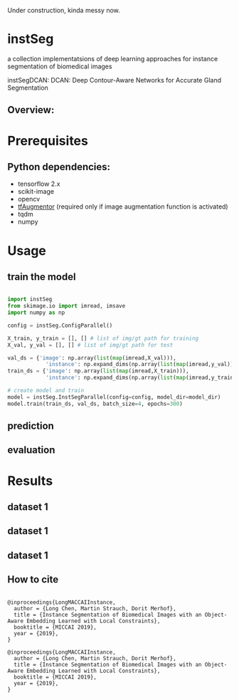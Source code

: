Under construction, kinda messy now.

# instSeg
a collection implementatsions of deep learning approaches for instance segmentation of biomedical images

instSegDCAN: DCAN: Deep Contour-Aware Networks for Accurate Gland Segmentation


## Overview:


# Prerequisites 

## Python dependencies:

- tensorflow 2.x
- scikit-image
- opencv
- [tfAugmentor](https://github.com/looooongChen/tfAugmentor) (required only if image augmentation function is activated)
- tqdm
- numpy

# Usage


## train the model

```python

import instSeg
from skimage.io import imread, imsave
import numpy as np

config = instSeg.ConfigParallel()

X_train, y_train = [], [] # list of img/gt path for training
X_val, y_val = [], [] # list of img/gt path for test

val_ds = {'image': np.array(list(map(imread,X_val))),
            'instance': np.expand_dims(np.array(list(map(imread,y_val))), axis=-1)}
train_ds = {'image': np.array(list(map(imread,X_train))),
            'instance': np.expand_dims(np.array(list(map(imread,y_train))), axis=-1)}

# create model and train
model = instSeg.InstSegParallel(config=config, model_dir=model_dir)
model.train(train_ds, val_ds, batch_size=4, epochs=300)
```

## prediction


## evaluation


# Results 

## dataset 1

## dataset 1

## dataset 1




## How to cite 
```

@inproceedings{LongMACCAIInstance,  
  author = {Long Chen, Martin Strauch, Dorit Merhof},  
  title = {Instance Segmentation of Biomedical Images with an Object-Aware Embedding Learned with Local Constraints},  
  booktitle = {MICCAI 2019},  
  year = {2019},  
}

@inproceedings{LongMACCAIInstance,  
  author = {Long Chen, Martin Strauch, Dorit Merhof},  
  title = {Instance Segmentation of Biomedical Images with an Object-Aware Embedding Learned with Local Constraints},  
  booktitle = {MICCAI 2019},  
  year = {2019},  
}


```
